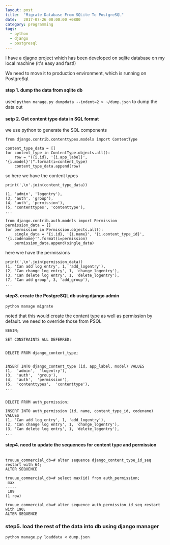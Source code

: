 ```yaml
---
layout: post
title:  "Migrate Database From SQLite To PostgreSQL"
date:   2017-07-26 00:00:00 +0800
category: programming
tags:
  - python
  - django
  - postgresql
---
```



I have a djagno project which has been developed on sqlite database on my local machine (it's easy and fast!)

We need to move it to production environment, which is running on PostgreSql.


#### step 1. dump the data from sqlite db

used `python manage.py dumpdata --indent=2 > ~/dump.json` to dump the data out



#### setp 2. Get content type data in SQL format

we use python to generate the SQL components
```
from django.contrib.contenttypes.models import ContentType

content_type_data = []
for content_type in ContentType.objects.all():
    row = "({i.id}, '{i.app_label}', '{i.model}')".format(i=content_type)
    content_type_data.append(row)

```

so here we have the content types
```
print(',\n'.join(content_type_data))

(1, 'admin', 'logentry'),
(3, 'auth', 'group'),
(4, 'auth', 'permission'),
(5, 'contenttypes', 'contenttype'),
...
```



```
from django.contrib.auth.models import Permission
permission_data = []
for permission in Permission.objects.all():
    single_data = "{i.id}, '{i.name}', '{i.content_type_id}', '{i.codename}'".format(i=permission)
    permission_data.append(single_data)

```
here wre have the permissions

```
print(',\n'.join(permission_data))
(1, 'Can add log entry', 1, 'add_logentry'),
(2, 'Can change log entry', 1, 'change_logentry'),
(3, 'Can delete log entry', 1, 'delete_logentry'),
(7, 'Can add group', 3, 'add_group'),
...
```


#### step3. create the PostgreSQL db using django admin

```
python manage migrate
```

noted that this would create the content type as well as permission by default. we need to override those from PSQL



```
BEGIN;

SET CONSTRAINTS ALL DEFERRED;


DELETE FROM django_content_type;


INSERT INTO django_content_type (id, app_label, model) VALUES
(1,  'admin',  'logentry'),
(3,  'auth',  'group'),
(4,  'auth',  'permission'),
(5,  'contenttypes',  'contenttype'),
...


DELETE FROM auth_permission;

INSERT INTO auth_permission (id, name, content_type_id, codename) VALUES
(1, 'Can add log entry', 1, 'add_logentry'),
(2, 'Can change log entry', 1, 'change_logentry'),
(3, 'Can delete log entry', 1, 'delete_logentry'),
...

```


#### step4. need to update the sequences for content type and permission
```

truuue_commercial_db=# alter sequence django_content_type_id_seq restart with 64;
ALTER SEQUENCE

truuue_commercial_db=# select max(id) from auth_permission;
 max
-----
 189
(1 row)

truuue_commercial_db=# alter sequence auth_permission_id_seq restart with 190;
ALTER SEQUENCE

```

### step5. load the rest of the data into db using django manager

```
python manage.py loaddata < dump.json
```